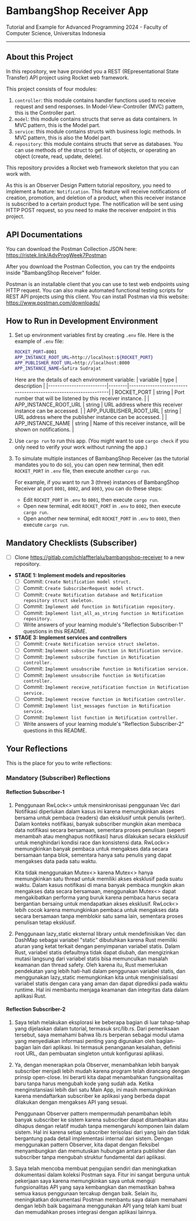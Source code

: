 # BambangShop Receiver App
Tutorial and Example for Advanced Programming 2024 - Faculty of Computer Science, Universitas Indonesia

---

## About this Project
In this repository, we have provided you a REST (REpresentational State Transfer) API project using Rocket web framework.

This project consists of four modules:
1.  `controller`: this module contains handler functions used to receive request and send responses.
    In Model-View-Controller (MVC) pattern, this is the Controller part.
2.  `model`: this module contains structs that serve as data containers.
    In MVC pattern, this is the Model part.
3.  `service`: this module contains structs with business logic methods.
    In MVC pattern, this is also the Model part.
4.  `repository`: this module contains structs that serve as databases.
    You can use methods of the struct to get list of objects, or operating an object (create, read, update, delete).

This repository provides a Rocket web framework skeleton that you can work with.

As this is an Observer Design Pattern tutorial repository, you need to implement a feature: `Notification`.
This feature will receive notifications of creation, promotion, and deletion of a product, when this receiver instance is subscribed to a certain product type.
The notification will be sent using HTTP POST request, so you need to make the receiver endpoint in this project.

## API Documentations

You can download the Postman Collection JSON here: https://ristek.link/AdvProgWeek7Postman

After you download the Postman Collection, you can try the endpoints inside "BambangShop Receiver" folder.

Postman is an installable client that you can use to test web endpoints using HTTP request.
You can also make automated functional testing scripts for REST API projects using this client.
You can install Postman via this website: https://www.postman.com/downloads/

## How to Run in Development Environment
1.  Set up environment variables first by creating `.env` file.
    Here is the example of `.env` file:
    ```bash
    ROCKET_PORT=8001
    APP_INSTANCE_ROOT_URL=http://localhost:${ROCKET_PORT}
    APP_PUBLISHER_ROOT_URL=http://localhost:8000
    APP_INSTANCE_NAME=Safira Sudrajat
    ```
    Here are the details of each environment variable:
    | variable                | type   | description                                                     |
    |-------------------------|--------|-----------------------------------------------------------------|
    | ROCKET_PORT             | string | Port number that will be listened by this receiver instance.    |
    | APP_INSTANCE_ROOT_URL   | string | URL address where this receiver instance can be accessed.       |
    | APP_PUUBLISHER_ROOT_URL | string | URL address where the publisher instance can be accessed.       |
    | APP_INSTANCE_NAME       | string | Name of this receiver instance, will be shown on notifications. |
2.  Use `cargo run` to run this app.
    (You might want to use `cargo check` if you only need to verify your work without running the app.)
3.  To simulate multiple instances of BambangShop Receiver (as the tutorial mandates you to do so),
    you can open new terminal, then edit `ROCKET_PORT` in `.env` file, then execute another `cargo run`.

    For example, if you want to run 3 (three) instances of BambangShop Receiver at port `8001`, `8002`, and `8003`, you can do these steps:
    -   Edit `ROCKET_PORT` in `.env` to `8001`, then execute `cargo run`.
    -   Open new terminal, edit `ROCKET_PORT` in `.env` to `8002`, then execute `cargo run`.
    -   Open another new terminal, edit `ROCKET_PORT` in `.env` to `8003`, then execute `cargo run`.

## Mandatory Checklists (Subscriber)
-   [ ] Clone https://gitlab.com/ichlaffterlalu/bambangshop-receiver to a new repository.
-   **STAGE 1: Implement models and repositories**
    -   [ ] Commit: `Create Notification model struct.`
    -   [ ] Commit: `Create SubscriberRequest model struct.`
    -   [ ] Commit: `Create Notification database and Notification repository struct skeleton.`
    -   [ ] Commit: `Implement add function in Notification repository.`
    -   [ ] Commit: `Implement list_all_as_string function in Notification repository.`
    -   [ ] Write answers of your learning module's "Reflection Subscriber-1" questions in this README.
-   **STAGE 3: Implement services and controllers**
    -   [ ] Commit: `Create Notification service struct skeleton.`
    -   [ ] Commit: `Implement subscribe function in Notification service.`
    -   [ ] Commit: `Implement subscribe function in Notification controller.`
    -   [ ] Commit: `Implement unsubscribe function in Notification service.`
    -   [ ] Commit: `Implement unsubscribe function in Notification controller.`
    -   [ ] Commit: `Implement receive_notification function in Notification service.`
    -   [ ] Commit: `Implement receive function in Notification controller.`
    -   [ ] Commit: `Implement list_messages function in Notification service.`
    -   [ ] Commit: `Implement list function in Notification controller.`
    -   [ ] Write answers of your learning module's "Reflection Subscriber-2" questions in this README.

## Your Reflections
This is the place for you to write reflections:

### Mandatory (Subscriber) Reflections

#### Reflection Subscriber-1


1. Penggunaan RwLock<> untuk mensinkronisasi penggunaan Vec dari Notifikasi diperlukan dalam kasus ini karena memungkinkan akses bersama untuk pembaca (readers) dan eksklusif untuk penulis (writer). Dalam konteks notifikasi, banyak subscriber mungkin akan membaca data notifikasi secara bersamaan, sementara proses penulisan (seperti menambah atau menghapus notifikasi) harus dilakukan secara eksklusif untuk menghindari kondisi race dan konsistensi data. RwLock<> memungkinkan banyak pembaca untuk mengakses data secara bersamaan tanpa blok, sementara hanya satu penulis yang dapat mengakses data pada satu waktu.

    Kita tidak menggunakan Mutex<> karena Mutex<> hanya memungkinkan satu thread untuk memiliki akses eksklusif pada suatu waktu. Dalam kasus notifikasi di mana banyak pembaca mungkin akan mengakses data secara bersamaan, menggunakan Mutex<> dapat mengakibatkan performa yang buruk karena pembaca harus secara bergantian bersaing untuk mendapatkan akses eksklusif. RwLock<> lebih cocok karena memungkinkan pembaca untuk mengakses data secara bersamaan tanpa memblokir satu sama lain, sementara proses penulisan tetap eksklusif.

2. Penggunaan lazy_static eksternal library untuk mendefinisikan Vec dan DashMap sebagai variabel "static" dibutuhkan karena Rust memiliki aturan yang ketat terkait dengan penyimpanan variabel statis. Dalam Rust, variabel statis defaultnya tidak dapat diubah, dan mengizinkan mutasi langsung dari variabel statis bisa memunculkan masalah keamanan dan thread safety. Oleh karena itu, Rust memerlukan pendekatan yang lebih hati-hati dalam penggunaan variabel statis, dan menggunakan lazy_static memungkinkan kita untuk menginisialisasi variabel statis dengan cara yang aman dan dapat diprediksi pada waktu runtime. Hal ini membantu menjaga keamanan dan integritas data dalam aplikasi Rust.

#### Reflection Subscriber-2

1. Saya telah melakukan eksplorasi ke beberapa bagian di luar tahap-tahap yang dijelaskan dalam tutorial, termasuk src/lib.rs. Dari pemeriksaan tersebut, saya memahami bahwa lib.rs berperan sebagai modul utama yang menyediakan informasi penting yang digunakan oleh bagian-bagian lain dari aplikasi. Ini termasuk penanganan kesalahan, definisi root URL, dan pembuatan singleton untuk konfigurasi aplikasi.

2. Ya, dengan menerapkan pola Observer, menambahkan lebih banyak subscriber menjadi lebih mudah karena program telah dirancang dengan prinsip open-close. Ini berarti kita dapat menambahkan fungsionalitas baru tanpa harus mengubah kode yang sudah ada. Ketika menginstansiasi lebih dari satu Main App, ini masih memungkinkan karena mendaftarkan subscriber ke aplikasi yang berbeda dapat dilakukan dengan mengakses API yang sesuai.

    Penggunaan Observer pattern mempermudah penambahan lebih banyak subscriber ke sistem karena subscriber dapat ditambahkan atau dihapus dengan relatif mudah tanpa memengaruhi komponen lain dalam sistem. Hal ini karena setiap subscriber terisolasi dari yang lain dan tidak bergantung pada detail implementasi internal dari sistem. Dengan menggunakan pattern Observer, kita dapat dengan fleksibel menyambungkan dan memutuskan hubungan antara publisher dan subscriber tanpa mengubah struktur fundamental dari aplikasi.

3. Saya telah mencoba membuat pengujian sendiri dan meningkatkan dokumentasi dalam koleksi Postman saya. Fitur ini sangat berguna untuk pekerjaan saya karena memungkinkan saya untuk menguji fungsionalitas API yang saya kembangkan dan memastikan bahwa semua kasus penggunaan tercakup dengan baik. Selain itu, meningkatkan dokumentasi Postman membantu saya dalam memahami dengan lebih baik bagaimana menggunakan API yang telah kami buat dan memudahkan proses integrasi dengan aplikasi lainnya.
